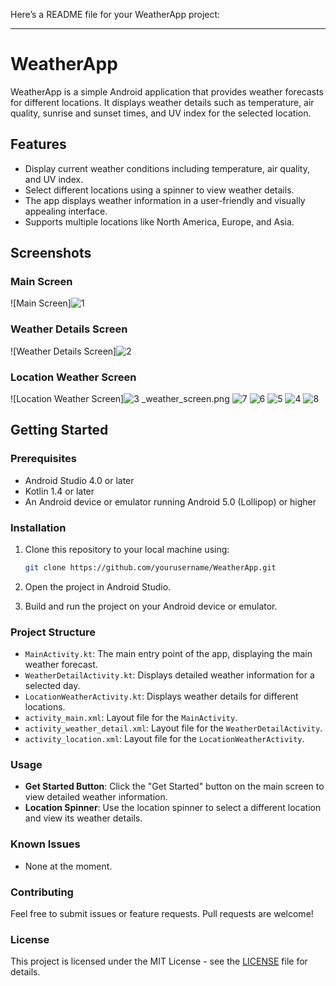Here’s a README file for your WeatherApp project:

---

# WeatherApp

WeatherApp is a simple Android application that provides weather forecasts for different locations. It displays weather details such as temperature, air quality, sunrise and sunset times, and UV index for the selected location.

## Features

- Display current weather conditions including temperature, air quality, and UV index.
- Select different locations using a spinner to view weather details.
- The app displays weather information in a user-friendly and visually appealing interface.
- Supports multiple locations like North America, Europe, and Asia.

## Screenshots

### Main Screen
![Main Screen]![1](https://github.com/user-attachments/assets/2ae304cd-3305-4020-a45b-72b5751b3154) 


### Weather Details Screen

![Weather Details Screen]![2](https://github.com/user-attachments/assets/f04dcb66-ece5-42f3-9b68-b731c7215268)

### Location Weather Screen
![Location Weather Screen]![3](https://github.com/user-attachments/assets/35b5705c-8312-4fe8-be3b-468ba6a1e19d)
_weather_screen.png
![7](https://github.com/user-attachments/assets/b4534fbd-5a46-411d-8576-0b433bfc8a75)
![6](https://github.com/user-attachments/assets/e1369189-ddce-4dda-aeb2-94b04238ff3f)
![5](https://github.com/user-attachments/assets/9518d2cc-8d2a-4416-822f-bd228b582c5a)
![4](https://github.com/user-attachments/assets/ea6d83d8-c912-4144-baa6-68d05f94b959)
![8](https://github.com/user-attachments/assets/2e82a9f8-5932-48e9-bf21-a1adb8b7f2b2)



## Getting Started

### Prerequisites

- Android Studio 4.0 or later
- Kotlin 1.4 or later
- An Android device or emulator running Android 5.0 (Lollipop) or higher

### Installation

1. Clone this repository to your local machine using:
   ```bash
   git clone https://github.com/yourusername/WeatherApp.git
   ```

2. Open the project in Android Studio.

3. Build and run the project on your Android device or emulator.

### Project Structure

- `MainActivity.kt`: The main entry point of the app, displaying the main weather forecast.
- `WeatherDetailActivity.kt`: Displays detailed weather information for a selected day.
- `LocationWeatherActivity.kt`: Displays weather details for different locations.
- `activity_main.xml`: Layout file for the `MainActivity`.
- `activity_weather_detail.xml`: Layout file for the `WeatherDetailActivity`.
- `activity_location.xml`: Layout file for the `LocationWeatherActivity`.

### Usage

- **Get Started Button**: Click the "Get Started" button on the main screen to view detailed weather information.
- **Location Spinner**: Use the location spinner to select a different location and view its weather details.

### Known Issues

- None at the moment.

### Contributing

Feel free to submit issues or feature requests. Pull requests are welcome!

### License

This project is licensed under the MIT License - see the [LICENSE](LICENSE) file for details.

